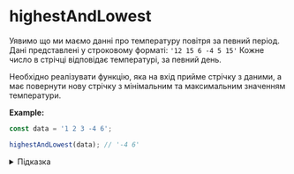 # highestAndLowest

Уявимо що ми маємо данні про температуру повітря за певний період.
Дані представлені у строковому форматі:
`'12 15 6 -4 5 15'`
Кожне число в стрічці відповідає температурі, за певний день. 

Необхідно реалізувати функцію, яка на вхід прийме стрічку з даними,
a має повернути нову стрічку з мінімальним та максимальним значенням температури.

**Example:**

```js
const data = '1 2 3 -4 6';

highestAndLowest(data); // '-4 6'
```

<details>
  <summary>Підказка</summary>
  
___

Зверніть увагу на методи:
* [`Math.min()`](https://developer.mozilla.org/en-US/docs/Web/JavaScript/Reference/Global_Objects/Math/min)
* [`Math.max()`](https://developer.mozilla.org/en-US/docs/Web/JavaScript/Reference/Global_Objects/Math/max)
</details>

